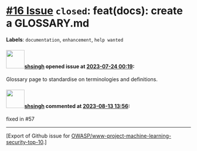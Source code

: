# [\#16 Issue](https://github.com/OWASP/www-project-machine-learning-security-top-10/issues/16) `closed`: feat(docs): create a GLOSSARY.md
**Labels**: `documentation`, `enhancement`, `help wanted`


#### <img src="https://avatars.githubusercontent.com/u/412800?v=4" width="50">[shsingh](https://github.com/shsingh) opened issue at [2023-07-24 00:19](https://github.com/OWASP/www-project-machine-learning-security-top-10/issues/16):

Glossary page to standardise on terminologies and definitions.

#### <img src="https://avatars.githubusercontent.com/u/412800?v=4" width="50">[shsingh](https://github.com/shsingh) commented at [2023-08-13 13:56](https://github.com/OWASP/www-project-machine-learning-security-top-10/issues/16#issuecomment-1676367733):

fixed in #57


-------------------------------------------------------------------------------



[Export of Github issue for [OWASP/www-project-machine-learning-security-top-10](https://github.com/OWASP/www-project-machine-learning-security-top-10).]
